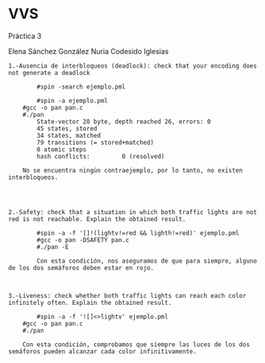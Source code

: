 # VVS
Práctica 3 

Elena Sánchez González 
Nuria Codesido Iglesias
    
    
    1.-Ausencia de interbloqueos (deadlock): check that your encoding does not generate a deadlock
    
    		#spin -search ejemplo.pml
    
	    	#spin -a ejemplo.pml
		#gcc -o pan pan.c
		#./pan  
			State-vector 28 byte, depth reached 26, errors: 0
			45 states, stored
			34 states, matched
			79 transitions (= stored+matched)
			0 atomic steps
			hash conflicts:         0 (resolved)
		
		No se encuentra ningún contraejemplo, por lo tanto, no existen interbloqueos. 



    
    2.-Safety: check that a situation in which both traffic lights are not red is not reachable. Explain the obtained result.
    
    		#spin -a -f '[]!(lightv!=red && lighth!=red)' ejemplo.pml
    		#gcc -o pan -DSAFETY pan.c
    		#./pan -E
    
    		Con esta condición, nos aseguramos de que para siempre, alguno de los dos semáforos deben estar en rojo.
    
    
    
    3.-Liveness: check whether both traffic lights can reach each color infinitely often. Explain the obtained result.

    		#spin -a -f '![]<>lightv' ejemplo.pml
		#gcc -o pan pan.c
		#./pan
		
		Con esta condición, comprobamos que siempre las luces de los dos semáforos pueden alcanzar cada color infinitivamente.
    
   
